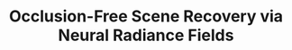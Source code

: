 ---
layout: default
title: 'Occlusion-Free Scene Recovery via Neural Radiance Fields'
authors: <strong>Chengxuan Zhu</strong>, <a href="https://wanrenjie.github.io/">Renjie Wan</a>, <a href="https://ci.idm.pku.edu.cn/">Boxin Shi</a>
publication: In <i>Computer Vision and Pattern Recognition</i>, 2023.
year: 2023.6
official_link: 
---